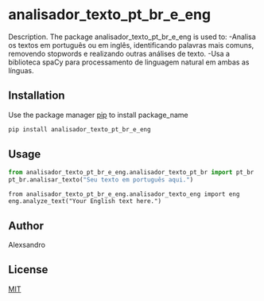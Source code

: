 # analisador_texto_pt_br_e_eng

Description. 
The package analisador_texto_pt_br_e_eng is used to:
	-Analisa os textos em português ou em inglês, identificando palavras mais comuns, removendo stopwords e realizando outras análises de texto.
	-Usa a biblioteca spaCy para processamento de linguagem natural em ambas as línguas.

## Installation

Use the package manager [pip](https://pip.pypa.io/en/stable/) to install package_name

```bash
pip install analisador_texto_pt_br_e_eng
```

## Usage

```python
from analisador_texto_pt_br_e_eng.analisador_texto_pt_br import pt_br
pt_br.analisar_texto("Seu texto em português aqui.")
```

```
from analisador_texto_pt_br_e_eng.analisador_texto_eng import eng
eng.analyze_text("Your English text here.")
```
## Author
Alexsandro

## License
[MIT](https://choosealicense.com/licenses/mit/)